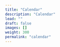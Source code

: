 ```yaml
---
title: "Calendar"
description: "Calendar"
lead: ""
draft: false
images: []
weight: 300
permalink: "calendar"
---
```

